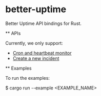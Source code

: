 # better-uptime

Better Uptime API bindings for Rust.

** APIs

Currently, we only support:

* [Cron and heartbeat monitor](https://betterstack.com/docs/uptime/cron-and-heartbeat-monitor/)
* [Create a new incident](https://betterstack.com/docs/uptime/api/create-a-new-incident/)

** Examples

To run the examples:

$ cargo run --example <EXAMPLE_NAME>